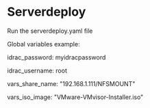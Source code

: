 # Serverdeploy

Run the serverdeploy.yaml file

Global variables example:

idrac_password: myidracpassword

idrac_username: root

vars_share_name: "192.168.1.111/NFSMOUNT"

vars_iso_image: "VMware-VMvisor-Installer.iso"
